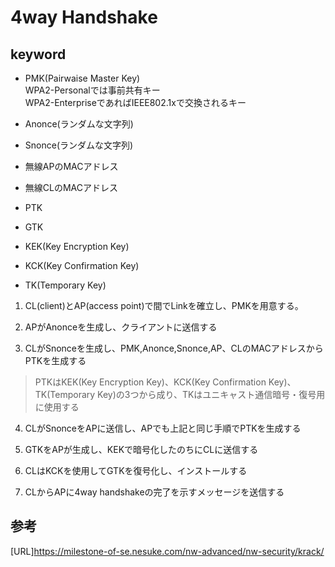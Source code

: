 # 4way Handshake

## keyword  
* PMK(Pairwaise Master Key)  
WPA2-Personalでは事前共有キー  
WPA2-EnterpriseであればIEEE802.1xで交換されるキー

* Anonce(ランダムな文字列)  
* Snonce(ランダムな文字列)  
* 無線APのMACアドレス  
* 無線CLのMACアドレス  
* PTK  
* GTK  
* KEK(Key Encryption Key)  
* KCK(Key Confirmation Key)  
* TK(Temporary Key)  

1. CL(client)とAP(access point)で間でLinkを確立し、PMKを用意する。  

2. APがAnonceを生成し、クライアントに送信する  

3. CLがSnonceを生成し、PMK,Anonce,Snonce,AP、CLのMACアドレスからPTKを生成する  
> PTKはKEK(Key Encryption Key)、KCK(Key Confirmation Key)、TK(Temporary Key)の3つから成り、TKはユニキャスト通信暗号・復号用に使用する  

4. CLがSnonceをAPに送信し、APでも上記と同じ手順でPTKを生成する  

5. GTKをAPが生成し、KEKで暗号化したのちにCLに送信する  

6. CLはKCKを使用してGTKを復号化し、インストールする

7. CLからAPに4way handshakeの完了を示すメッセージを送信する

## 参考
[URL]https://milestone-of-se.nesuke.com/nw-advanced/nw-security/krack/

